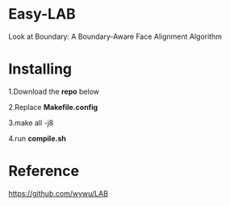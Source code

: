 # Easy-LAB

Look at Boundary: A Boundary-Aware Face Alignment Algorithm
# Installing

1.Download the **repo** below

2.Replace **Makefile.config**

3.make all -j8

4.run **compile.sh**

# Reference

https://github.com/wywu/LAB
